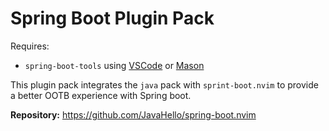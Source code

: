 # Spring Boot Plugin Pack

Requires:

- `spring-boot-tools` using [VSCode](https://marketplace.visualstudio.com/items?itemName=vmware.vscode-spring-boot) or [Mason](https://github.com/mason-org/mason-registry/blob/main/packages/vscode-spring-boot-tools/package.yaml)

This plugin pack integrates the `java` pack with `sprint-boot.nvim` to provide a better OOTB experience with Spring boot.

**Repository:** <https://github.com/JavaHello/spring-boot.nvim>
